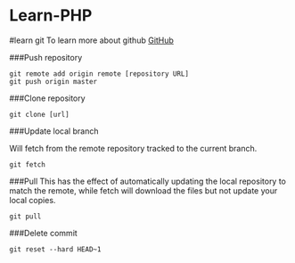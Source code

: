 # Learn-PHP


#learn git
To learn more about github [GitHub](http://jameswillweb.github.io/github-for-web-designers/reference.html)

###Push repository

```
git remote add origin remote [repository URL]
git push origin master
```
###Clone repository
```
git clone [url]
```
###Update local branch

Will fetch from the remote repository tracked to the current branch.
```
git fetch
```
###Pull 
This has the effect of automatically updating the local repository to match the remote, while fetch will download the files but not update your local copies.

```
git pull
```
###Delete commit
```
git reset --hard HEAD~1
```